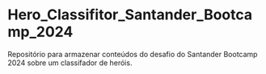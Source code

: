 # Hero_Classifitor_Santander_Bootcamp_2024


Repositório para armazenar conteúdos do desafio do Santander Bootcamp 2024 sobre um classifador de heróis.

